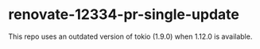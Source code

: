 # renovate-12334-pr-single-update

This repo uses an outdated version of tokio (1.9.0) when 1.12.0 is available.

